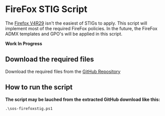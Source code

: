 # FireFox STIG Script

The [Firefox V4R29](https://dl.dod.cyber.mil/wp-content/uploads/stigs/zip/U_MOZ_FireFox_V4R29_STIG.zip) isn't the easiest of STIGs to apply. 
This script will implement most of the required FireFox policies. In the future, the FireFox ADMX templates and GPO's will be applied in this script. 

**Work In Progress**

## Download the required files

Download the required files from the [GitHub Repository](https://github.com/simeononsecurity/FireFox-STIG-Script)

## How to run the script


**The script may be lauched from the extracted GitHub download like this:**
```
.\sos-firefoxstig.ps1
```